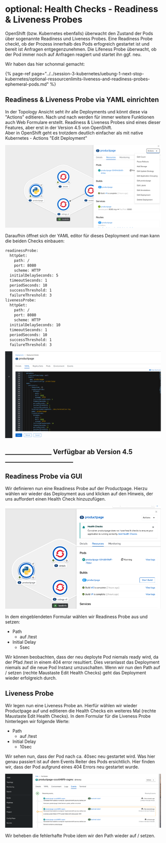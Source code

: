 # optional: Health Checks - Readiness & Liveness Probes

OpenShift \(bzw. Kubernetes ebenfalls\) überwacht den Zustand der Pods über sogenannte Readiness und Liveness Probes. Eine Readiness Probe checkt, ob der Prozess innerhalb des Pods erfogreich gestartet ist und bereit ist Anfragen entgegenzunehmen. Die Lifeness Probe überwacht, ob der Pod immer noch auf Anfragen reagiert und startet ihn ggf. neu.

Wir haben das hier schonmal gemacht:

{% page-ref page="../../session-3-kubernetes/uebung-1-next-stop-kubernetes/optional-ressourcenlimits-liveness-and-readiness-probes-ephemeral-pods.md" %}

## Readiness & Liveness Probe via YAML einrichten

In der Topology Ansicht seht ihr alle Deployments und könnt diese via "Actions" editieren. Nach und nach werden für immer weitere Funktionen auch Web Formulare erstellt. Readiness & Liveness Probes sind eines dieser Features, aber erst in der Version 4.5 von OpenShift.   
Aber in OpenShift geht es trotzdem deutlich einfacher als mit native Kubernetes - Actions "Edit Deployment"

![](../../../.gitbook/assets/image%20%2876%29.png)

Daraufhin öffnet sich der YAML editor für dieses Deployment und man kann die beiden Checks einbauen:

```text
readinessProbe:
  httpGet:
    path: /
    port: 8080
    scheme: HTTP
  initialDelaySeconds: 5
  timeoutSeconds: 1
  periodSeconds: 10
  successThreshold: 1
  failureThreshold: 3
livenessProbe:
  httpGet:
    path: /
    port: 8080
    scheme: HTTP
  initialDelaySeconds: 10
  timeoutSeconds: 1
  periodSeconds: 10
  successThreshold: 1
  failureThreshold: 3
```

![](../../../.gitbook/assets/image%20%2878%29.png)

## \_\_\_\_\_\_\_\_\_\_\_\_\_\_\_ Verfügbar ab Version 4.5 \_\_\_\_\_\_\_\_\_\_\_\_\_\_\_\_\_\_\_\_\_\_

## Readiness Probe via GUI

Wir definieren nun eine Readiness Probe auf der Productpage. Hierzu wählen wir wieder das Deployment aus und klicken auf den Hinweis, der uns auffordert einen Health Check hinzuzufügen.

![](../../../.gitbook/assets/screenshot-2020-09-14-at-17.45.33.png)

In dem eingeblendeten Formular wählen wir Readiness Probe aus und setzen:

* Path
  * auf /test
* Initial Delay
  * 5sec

Wir können beobachten, dass der neu deployte Pod niemals ready wird, da der Pfad /test in einem 404 error resultiert. Dies veranlasst das Deployment niemals auf die neue Pod Instanz umzuschalten. Wenn wir nun den Path auf / setzen \(rechte Maustaste Edit Health Checks\) geht das Deployment wieder erfolgreich durch.

## Liveness Probe

Wir legen nun eine Liveness Probe an. Hierfür wählen wir wieder Productpage auf und editieren die Health Checks ein weiteres Mal  \(rechte Maustaste Edit Health Checks\). In dem Formular für die Liveness Probe hinterlegen wir folgende Werte:

* Path
  * auf /test
* Initial Delay
  * 10sec

Wir sehen nun, dass der Pod nach ca. 40sec neu gestartet wird. Was hier genau passiert ist auf dem Events Reiter des Pods ersichtlich. Hier finden wir, dass der Pod aufgrund eines 404 Errors neu gestartet wurde.

![](../../../.gitbook/assets/screenshot-2020-09-14-at-17.58.16.png)

Wir beheben die fehlerhafte Probe idem wir den Path wieder auf / setzen.



